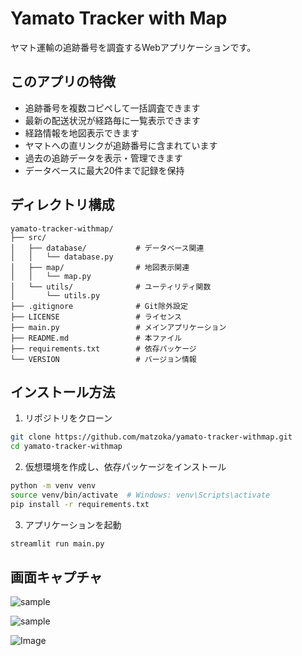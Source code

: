 # Yamato Tracker with Map

ヤマト運輸の追跡番号を調査するWebアプリケーションです。

## このアプリの特徴

- 追跡番号を複数コピペして一括調査できます
- 最新の配送状況が経路毎に一覧表示できます
- 経路情報を地図表示できます
- ヤマトへの直リンクが追跡番号に含まれています
- 過去の追跡データを表示・管理できます
- データベースに最大20件まで記録を保持

## ディレクトリ構成

```
yamato-tracker-withmap/
├── src/
│   ├── database/           # データベース関連
│   │   └── database.py
│   ├── map/                # 地図表示関連
│   │   └── map.py
│   └── utils/              # ユーティリティ関数
│       └── utils.py
├── .gitignore              # Git除外設定
├── LICENSE                 # ライセンス
├── main.py                 # メインアプリケーション
├── README.md               # 本ファイル
├── requirements.txt        # 依存パッケージ
└── VERSION                 # バージョン情報
```

## インストール方法

1. リポジトリをクローン
```bash
git clone https://github.com/matzoka/yamato-tracker-withmap.git
cd yamato-tracker-withmap
```

2. 仮想環境を作成し、依存パッケージをインストール
```bash
python -m venv venv
source venv/bin/activate  # Windows: venv\Scripts\activate
pip install -r requirements.txt
```

3. アプリケーションを起動
```bash
streamlit run main.py
```

## 画面キャプチャ

![sample](https://private-user-images.githubusercontent.com/758331/404711684-6f0a6a47-b60f-4122-b3a6-296fbc166f4f.png?jwt=eyJhbGciOiJIUzI1NiIsInR5cCI6IkpXVCJ9.eyJpc3MiOiJnaXRodWIuY29tIiwiYXVkIjoicmF3LmdpdGh1YnVzZXJjb250ZW50LmNvbSIsImtleSI6ImtleTUiLCJleHAiOjE3MzczMzYxNTksIm5iZiI6MTczNzMzNTg1OSwicGF0aCI6Ii83NTgzMzEvNDA0NzExNjg0LTZmMGE2YTQ3LWI2MGYtNDEyMi1iM2E2LTI5NmZiYzE2NmY0Zi5wbmc_WC1BbXotQWxnb3JpdGhtPUFXUzQtSE1BQy1TSEEyNTYmWC1BbXotQ3JlZGVudGlhbD1BS0lBVkNPRFlMU0E1M1BRSzRaQSUyRjIwMjUwMTIwJTJGdXMtZWFzdC0xJTJGczMlMkZhd3M0X3JlcXVlc3QmWC1BbXotRGF0ZT0yMDI1MDEyMFQwMTE3MzlaJlgtQW16LUV4cGlyZXM9MzAwJlgtQW16LVNpZ25hdHVyZT04MDIzODVmY2I5ZmE3NmE2ZTU2YWVjOGI3YTNhNThkYjdkNzkwOGIxZTI0MmNlYmNiNWY4MjlmYWQ2NTE4M2YzJlgtQW16LVNpZ25lZEhlYWRlcnM9aG9zdCJ9.Zb4AeYW0BuO-zxon_jRSwvqRS54j3u4b6lABXH8vDPg)

![sample](https://private-user-images.githubusercontent.com/758331/404711888-c1c23845-ae16-4c6c-a6c1-836319c3884d.png?jwt=eyJhbGciOiJIUzI1NiIsInR5cCI6IkpXVCJ9.eyJpc3MiOiJnaXRodWIuY29tIiwiYXVkIjoicmF3LmdpdGh1YnVzZXJjb250ZW50LmNvbSIsImtleSI6ImtleTUiLCJleHAiOjE3MzczMzYwNzAsIm5iZiI6MTczNzMzNTc3MCwicGF0aCI6Ii83NTgzMzEvNDA0NzExODg4LWMxYzIzODQ1LWFlMTYtNGM2Yy1hNmMxLTgzNjMxOWMzODg0ZC5wbmc_WC1BbXotQWxnb3JpdGhtPUFXUzQtSE1BQy1TSEEyNTYmWC1BbXotQ3JlZGVudGlhbD1BS0lBVkNPRFlMU0E1M1BRSzRaQSUyRjIwMjUwMTIwJTJGdXMtZWFzdC0xJTJGczMlMkZhd3M0X3JlcXVlc3QmWC1BbXotRGF0ZT0yMDI1MDEyMFQwMTE2MTBaJlgtQW16LUV4cGlyZXM9MzAwJlgtQW16LVNpZ25hdHVyZT0xMGM4ZTRkMWM2Y2RiZGI1Zjk3NzA4NjhiNTllNTk5YTRkMDQyY2NhZjVkZGViYzdjZDczYjI2NjkzYzM2MjQ5JlgtQW16LVNpZ25lZEhlYWRlcnM9aG9zdCJ9.BA654RioF0QQbFL6hIWNVsOFX6dNsPZhDuiyJzJF7kI)

![Image](https://github.com/user-attachments/assets/30fcf2e8-c4b2-4416-bc83-06963a42ea8c)
